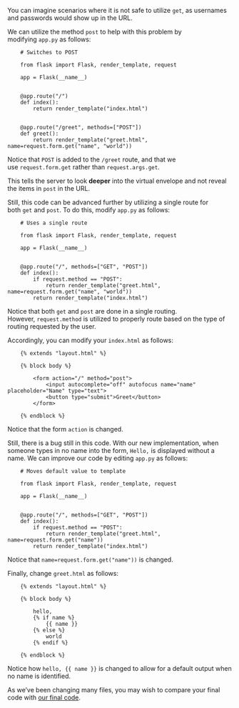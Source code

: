 
You can imagine scenarios where it is not safe to utilize `get`, as usernames and passwords would show up in the URL.

We can utilize the method `post` to help with this problem by modifying `app.py` as follows:
```
    # Switches to POST
    
    from flask import Flask, render_template, request
    
    app = Flask(__name__)
    
    
    @app.route("/")
    def index():
        return render_template("index.html")
    
    
    @app.route("/greet", methods=["POST"])
    def greet():
        return render_template("greet.html", name=request.form.get("name", "world"))
```

Notice that `POST` is added to the `/greet` route, and that we use `request.form.get` rather than `request.args.get`.

This tells the server to look __deeper__ into the virtual envelope and not reveal the items in `post` in the URL.

Still, this code can be advanced further by utilizing a single route for both `get` and `post`. To do this, modify `app.py` as follows:
```
    # Uses a single route
    
    from flask import Flask, render_template, request
    
    app = Flask(__name__)
    
    
    @app.route("/", methods=["GET", "POST"])
    def index():
        if request.method == "POST":
            return render_template("greet.html", name=request.form.get("name", "world"))
        return render_template("index.html")
```

Notice that both `get` and `post` are done in a single routing. However, `request.method` is utilized to properly route based on the type of routing requested by the user.

Accordingly, you can modify your `index.html` as follows:
```
    {% extends "layout.html" %}
    
    {% block body %}
    
        <form action="/" method="post">
            <input autocomplete="off" autofocus name="name" placeholder="Name" type="text">
            <button type="submit">Greet</button>
        </form>
    
    {% endblock %}
```

Notice that the form `action` is changed.

Still, there is a bug still in this code. With our new implementation, when someone types in no name into the form, `Hello,` is displayed without a name. We can improve our code by editing `app.py` as follows:
```
    # Moves default value to template
    
    from flask import Flask, render_template, request
    
    app = Flask(__name__)
    
    
    @app.route("/", methods=["GET", "POST"])
    def index():
        if request.method == "POST":
            return render_template("greet.html", name=request.form.get("name"))
        return render_template("index.html")
```

Notice that `name=request.form.get("name"))` is changed.

Finally, change `greet.html` as follows:
```
    {% extends "layout.html" %}
    
    {% block body %}
    
        hello,
        {% if name %}
            {{ name }}
        {% else %}
            world
        {% endif %}
    
    {% endblock %}
```

Notice how `hello, {{ name }}` is changed to allow for a default output when no name is identified.

As we’ve been changing many files, you may wish to compare your final code with [our final code](https://cdn.cs50.net/2024/fall/lectures/9/src9/hello10/).